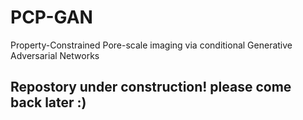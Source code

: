 # PCP-GAN
Property-Constrained Pore-scale imaging via conditional Generative Adversarial Networks


## Repostory under construction! please come back later :)
